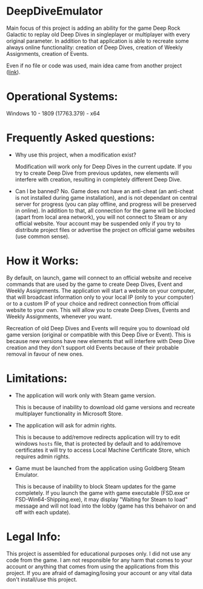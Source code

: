 # DeepDiveEmulator
Main focus of this project is adding an ability for the game Deep Rock Galactic to replay old Deep Dives in singleplayer or multiplayer with every original parameter. In addition to that application is able to recreate some always online functionality: creation of Deep Dives, creation of Weekly Assignments, creation of Events.

Even if no file or code was used, main idea came from another project ([link](https://github.com/0P3N50URC3-F0R3V3R/blackbeard)).

# Operational Systems:
Windows 10 - 1809 (17763.379) - x64

# Frequently Asked questions:
- Why use this project, when a modification exist?

  Modification will work only for Deep Dives in the current update. If you try to create Deep Dive from previous updates, new elements will interfere with creation, resulting in completely different Deep Dive.

- Can I be banned?
  No. Game does not have an anti-cheat (an anti-cheat is not installed during game installation), and is not dependant on central server for progress (you can play offline, and progress will be preserved in online). In addition to that, all connection for the game will be blocked (apart from local area network), you will not connect to Steam or any official website.
  Your account may be suspended only if you try to distribute project files or advertise the project on official game websites (use common sense).

# How it Works:
By default, on launch, game will connect to an official website and receive commands that are used by the game to create Deep Dives, Event and Weekly Assignments. The application will start a website on your computer, that will broadcast information only to your local IP (only to your computer) or to a custom IP of your choice and redirect connection from official website to your own. This will allow you to create Deep Dives, Events and Weekly Assignments, whenever you want.

Recreation of old Deep Dives and Events will require you to download old game version (original or compatible with this Deep Dive or Event). This is because new versions have new elements that will interfere with Deep Dive creation and they don't support old Events because of their probable removal in favour of new ones.

# Limitations:
- The application will work only with Steam game version.

  This is because of inability to download old game versions and recreate multiplayer functionality in Microsoft Store.

- The application will ask for admin rights.

  This is because to add/remove redirects application will try to edit windows `hosts` file, that is protected by default and to add/remove certificates it will try to access Local Machine Certificate Store, which requires admin rights.

- Game must be launched from the application using Goldberg Steam Emulator.

  This is because of inability to block Steam updates for the game completely. If you launch the game with game executable (FSD.exe or FSD-Win64-Shipping.exe), it may display "Waiting for Steam to load" message and will not load into the lobby (game has this behaivor on and off with each update).

# Legal Info:
This project is assembled for educational purposes only. I did not use any code from the game. I am not responsible for any harm that comes to your account or anything that comes from using the applications from this project. If you are afraid of damaging/losing your account or any vital data don't install/use this project.
